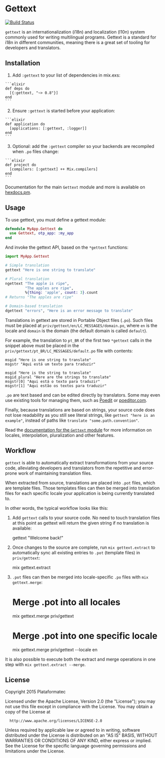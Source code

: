 # Gettext

[![Build Status](https://travis-ci.org/elixir-lang/gettext.svg)](https://travis-ci.org/elixir-lang/gettext)

`gettext` is an internationalization (i18n) and localization (l10n) system commonly used for writing multilingual programs. Gettext is a standard for i18n in different communities, meaning there is a great set of tooling for developers and translators.

## Installation

  1. Add `:gettext` to your list of dependencies in mix.exs:

    ```elixir
    def deps do
      [{:gettext, "~> 0.8"}]
    end
    ```

  2. Ensure `:gettext` is started before your application:

    ```elixir
    def application do
      [applications: [:gettext, :logger]]
    end
    ```

  3. Optional: add the `:gettext` compiler so your backends
    are recompiled when `.po` files change:

    ```elixir
    def project do
      [compilers: [:gettext] ++ Mix.compilers]
    end
    ```

Documentation for the main `Gettext` module and more is available on [hexdocs.pm][docs-gettext].

## Usage

To use gettext, you must define a gettext module:

```elixir
defmodule MyApp.Gettext do
  use Gettext, otp_app: :my_app
end
```

And invoke the gettext API, based on the `*gettext` functions:

```elixir
import MyApp.Gettext

# Simple translation
gettext "Here is one string to translate"

# Plural translation
ngettext "The apple is ripe",
         "The apples are ripe",
         %{thing: 'apple', count: 3}.count
# Returns "The apples are ripe"

# Domain-based translation
dgettext "errors", "Here is an error message to translate"
```

Translations in gettext are stored in Portable Object files (`.po`). Such files must be placed at `priv/gettext/en/LC_MESSAGES/domain.po`, where `en` is the locale and `domain` is the domain (the default domain is called `default`).

For example, the translation to `pt_BR` of the first two `*gettext` calls in the snippet above must be placed in the `priv/gettext/pt_BR/LC_MESSAGES/default.po` file with contents:

```pot
msgid "Here is one string to translate"
msgstr "Aqui está um texto para traduzir"

msgid "Here is the string to translate"
msgid_plural "Here are the strings to translate"
msgstr[0] "Aqui está o texto para traduzir"
msgstr[1] "Aqui estão os textos para traduzir"
```

`.po` are text based and can be edited directly by translators. Some may even use existing tools for managing them, such as [Poedit][poedit] or [poeditor.com][poeditor.com].

Finally, because translations are based on strings, your source code does not lose readability as you still see literal strings, like `gettext "here is an example"`, instead of paths like `translate "some.path.convention"`.

Read the [documentation for the `Gettext` module][docs-gettext-module] for more information on locales, interpolation, pluralization and other features.

## Workflow

`gettext` is able to automatically extract transformations from your source code, alleviating developers and translators from the repetitive and error-prone work of maintaining translation files.

When extracted from source, translations are placed into `.pot` files, which are template files. Those templates files can then be merged into translation files for each specific locale your application is being currently translated to.

In other words, the typical workflow looks like this:

  1. Add `gettext` calls to your source code. No need to touch translation files
     at this point as gettext will return the given string if no translation is
     available:

        gettext "Welcome back!"

  2. Once changes to the source are complete, run `mix gettext.extract` to automatically sync all existing entries to `.pot` (template files) in `priv/gettext`:

        mix gettext.extract

  3. `.pot` files can then be merged into locale-specific `.po` files with `mix gettext.merge`:

        # Merge .pot into all locales
        mix gettext.merge priv/gettext

        # Merge .pot into one specific locale
        mix gettext.merge priv/gettext --locale en

It is also possible to execute both the extract and merge operations in one step with `mix gettext.extract --merge`.

## License

Copyright 2015 Plataformatec

  Licensed under the Apache License, Version 2.0 (the "License");
  you may not use this file except in compliance with the License.
  You may obtain a copy of the License at

      http://www.apache.org/licenses/LICENSE-2.0

  Unless required by applicable law or agreed to in writing, software
  distributed under the License is distributed on an "AS IS" BASIS,
  WITHOUT WARRANTIES OR CONDITIONS OF ANY KIND, either express or implied.
  See the License for the specific language governing permissions and
  limitations under the License.

[docs-gettext]: http://hexdocs.pm/gettext
[docs-gettext-module]: http://hexdocs.pm/gettext/Gettext.html
[poedit]: http://poedit.net/
[poeditor.com]: https://poeditor.com
